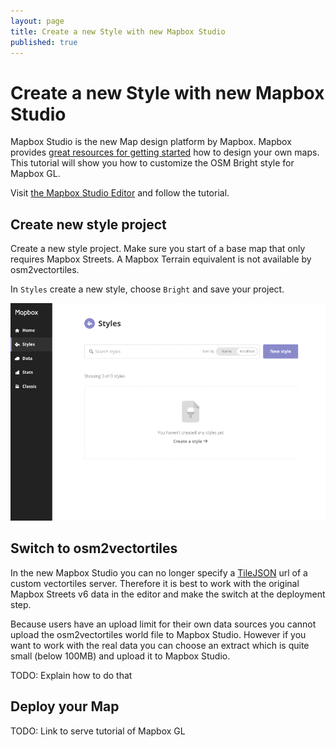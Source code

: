 ```yaml
---
layout: page
title: Create a new Style with new Mapbox Studio
published: true
---
```


# Create a new Style with new Mapbox Studio 

Mapbox Studio is the new Map design platform by Mapbox.
Mapbox provides [great resources for getting started](https://www.mapbox.com/help/getting-started-mapbox-studio-1/) how to design your own maps.
This tutorial will show you how to customize the OSM Bright style for Mapbox GL.

Visit [the Mapbox Studio Editor](https://www.mapbox.com/studio/) and follow the tutorial.

## Create new style project

Create a new style project. Make sure you start of a base map that only requires Mapbox Streets.
A Mapbox Terrain equivalent is not available by osm2vectortiles.

In `Styles` create a new style, choose `Bright` and save your project.

![Create new project with new Mapbox Studio](/media/mapbox_studio_create_style.gif)

## Switch to osm2vectortiles

In the new Mapbox Studio you can no longer specify a
[TileJSON](https://github.com/mapbox/tilejson-spec) url of a custom vectortiles server.
Therefore it is best to work with the original Mapbox Streets v6 data in the editor
and make the switch at the deployment step.

Because users have an upload limit for their own data sources you cannot upload the osm2vectortiles
world file to Mapbox Studio. However if you want to work with the real data you can choose
an extract which is quite small (below 100MB) and upload it to Mapbox Studio.

TODO: Explain how to do that

## Deploy your Map

TODO: Link to serve tutorial of Mapbox GL
